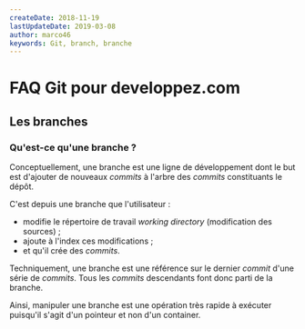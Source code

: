 ```yaml
---
createDate: 2018-11-19
lastUpdateDate: 2019-03-08
author: marco46
keywords: Git, branch, branche
---
```


# FAQ Git pour developpez.com

## Les branches

### Qu'est-ce qu'une branche ?

Conceptuellement, une branche est une ligne de développement dont le but est d'ajouter de nouveaux *commits* à l'arbre des *commits* constituants le dépôt.

C'est depuis une branche que l'utilisateur :

- modifie le répertoire de travail *working directory* (modification des sources) ;
- ajoute à l'index ces modifications ;
- et qu'il crée des *commits*.

Techniquement, une branche est une référence sur le dernier *commit* d'une série de *commits*. Tous les *commits* descendants font donc parti de la branche.

Ainsi, manipuler une branche est une opération très rapide à exécuter puisqu'il s'agit d'un pointeur et non d'un container.
